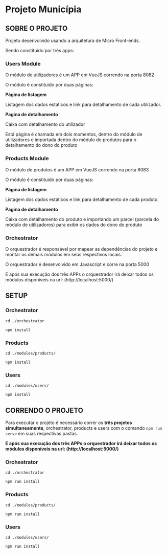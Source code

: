 # Projeto Municípia


## SOBRE O PROJETO

Projeto desenvolvido usando a arquitetura de Micro Front-ends. 

Sendo constituido por três apps:

### Users Module 

O módulo de utilizadores é um APP em VueJS correndo na porta 8082

O módulo é constituido por duas páginas: 

**Página de listagem**

Listagem dos dados estáticos e link para detalhamento de cada utilizador. 

**Pagina de detalhamento**

Caixa com detalhamento do utilizador

Está página é chamada em dois momentos, dentro do módulo de utilizadores e importada dentro do módulo de produtos para o detalhamento do dono do produto

### Products Module 

O módulo de produtos é um APP em VueJS correndo na porta 8083

O módulo é constituido por duas páginas: 

**Página de listagem**

Listagem dos dados estáticos e link para detalhamento de cada produto. 

**Pagina de detalhamento**

Caixa com detalhamento do produto e importando um parcel (parcela do módulo de utilizadores) para exibir os dados do dono do produto


### Orchestrator

O orquestrador é responsável por mapear as dependências do projeto e montar os demais módulos em seus respectivos locais.

O orquestrador é desenvolvido em Javascript e corre na porta 5000

E após sua execução dos três APPs o orquestrador irá deixar todos os módulos disponíveis na url: (http://localhost:5000/)

## SETUP

### Orchestrator

    cd ./orchestrator
    
    npm install
    

### Products

    cd ./modules/products/
    
    npm install
    

### Users

    cd ./modules/users/
    
    npm install


## CORRENDO O PROJETO

Para executar o projeto é necessário correr os **três projetos simultaneamente**, orchestrator, products e users com o comando `` npm run serve `` em suas respectivas pastas.

**E após sua execução dos três APPs o orquestrador irá deixar todos os módulos disponíveis na url: (http://localhost:5000/)**


### Orchestrator

    cd ./orchestrator
    
    npm run install

### Products

    cd ./modules/products/
    
    npm run install
    
### Users

    cd ./modules/users/
    
    npm run install
